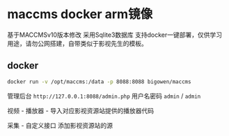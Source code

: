 # maccms docker arm镜像

基于MACCMSv10版本修改 采用Sqlite3数据库 支持docker一键部署，仅供学习用途，请勿公网搭建，自带类似于影视先生的模板。
## docker

```sh
docker run -v /opt/maccms:/data -p 8088:8088 bigowen/maccms
```

管理后台 `http://127.0.0.1:8088/admin.php` 用户名密码 `admin` / `admin`

视频 - 播放器 - 导入对应影视资源站提供的播放器代码

采集 - 自定义接口 添加影视资源站的源

